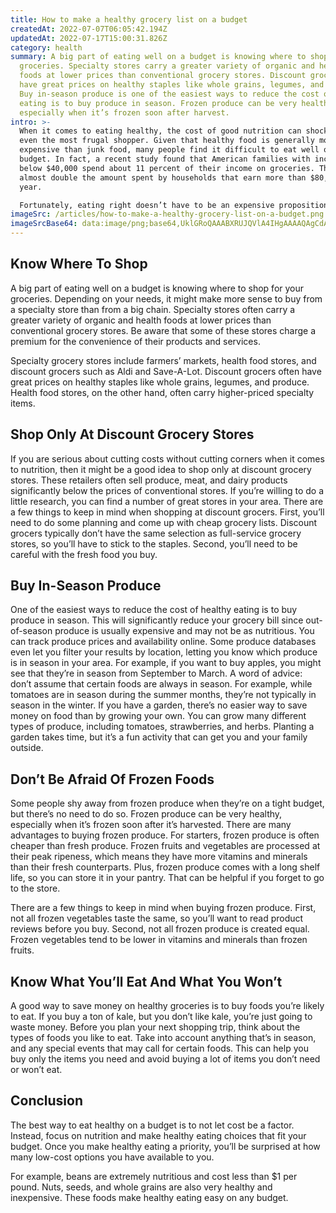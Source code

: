 ```yaml
---
title: How to make a healthy grocery list on a budget
createdAt: 2022-07-07T06:05:42.194Z
updatedAt: 2022-07-17T15:00:31.826Z
category: health
summary: A big part of eating well on a budget is knowing where to shop for your
  groceries. Specialty stores carry a greater variety of organic and health
  foods at lower prices than conventional grocery stores. Discount grocers often
  have great prices on healthy staples like whole grains, legumes, and produce.
  Buy in-season produce is one of the easiest ways to reduce the cost of healthy
  eating is to buy produce in season. Frozen produce can be very healthy,
  especially when it’s frozen soon after harvest.
intro: >-
  When it comes to eating healthy, the cost of good nutrition can shock
  even the most frugal shopper. Given that healthy food is generally more
  expensive than junk food, many people find it difficult to eat well on a
  budget. In fact, a recent study found that American families with incomes
  below $40,000 spend about 11 percent of their income on groceries. That’s
  almost double the amount spent by households that earn more than $80,000 a
  year.

  Fortunately, eating right doesn’t have to be an expensive proposition. With some planning and diligence, you can create cheap grocery lists on a regular basis and keep your household in peak nutritional condition while doing so. The first step is making smart shopping choices when you go to the store. Here are some tips to help you stock up on cheap groceries:
imageSrc: /articles/how-to-make-a-healthy-grocery-list-on-a-budget.png
imageSrcBase64: data:image/png;base64,UklGRoQAAABXRUJQVlA4IHgAAAAQAgCdASoKAAoAAUAmJagCdAEevq0tvx+kAP70EJ/FJ/jEaFNvWPZOoHSJKGciZJcsDqkibiIHwf7HoklCNgimDJf3gfTx3zOTHDHhqhABME3q5frfZv/mA95yw5evD3rvivPg//HrfU5CP3Jm1wERh0gETGzAAAA=
---
```


## Know Where To Shop

A big part of eating well on a budget is knowing where to shop for your groceries. Depending on your needs, it might make more sense to buy from a specialty store than from a big chain. Specialty stores often carry a greater variety of organic and health foods at lower prices than conventional grocery stores. Be aware that some of these stores charge a premium for the convenience of their products and services.

Specialty grocery stores include farmers’ markets, health food stores, and discount grocers such as Aldi and Save-A-Lot. Discount grocers often have great prices on healthy staples like whole grains, legumes, and produce. Health food stores, on the other hand, often carry higher-priced specialty items.

## Shop Only At Discount Grocery Stores

If you are serious about cutting costs without cutting corners when it comes to nutrition, then it might be a good idea to shop only at discount grocery stores. These retailers often sell produce, meat, and dairy products significantly below the prices of conventional stores. If you’re willing to do a little research, you can find a number of great stores in your area.
There are a few things to keep in mind when shopping at discount grocers. First, you’ll need to do some planning and come up with cheap grocery lists. Discount grocers typically don’t have the same selection as full-service grocery stores, so you’ll have to stick to the staples. Second, you’ll need to be careful with the fresh food you buy.

## Buy In-Season Produce

One of the easiest ways to reduce the cost of healthy eating is to buy produce in season. This will significantly reduce your grocery bill since out-of-season produce is usually expensive and may not be as nutritious.
You can track produce prices and availability online. Some produce databases even let you filter your results by location, letting you know which produce is in season in your area. For example, if you want to buy apples, you might see that they’re in season from September to March.
A word of advice: don’t assume that certain foods are always in season. For example, while tomatoes are in season during the summer months, they’re not typically in season in the winter.
If you have a garden, there’s no easier way to save money on food than by growing your own. You can grow many different types of produce, including tomatoes, strawberries, and herbs. Planting a garden takes time, but it’s a fun activity that can get you and your family outside.

## Don’t Be Afraid Of Frozen Foods

Some people shy away from frozen produce when they’re on a tight budget, but there’s no need to do so. Frozen produce can be very healthy, especially when it’s frozen soon after it’s harvested.
There are many advantages to buying frozen produce. For starters, frozen produce is often cheaper than fresh produce. Frozen fruits and vegetables are processed at their peak ripeness, which means they have more vitamins and minerals than their fresh counterparts. Plus, frozen produce comes with a long shelf life, so you can store it in your pantry. That can be helpful if you forget to go to the store.

There are a few things to keep in mind when buying frozen produce. First, not all frozen vegetables taste the same, so you’ll want to read product reviews before you buy. Second, not all frozen produce is created equal. Frozen vegetables tend to be lower in vitamins and minerals than frozen fruits.

## Know What You’ll Eat And What You Won’t

A good way to save money on healthy groceries is to buy foods you’re likely to eat. If you buy a ton of kale, but you don’t like kale, you’re just going to waste money. Before you plan your next shopping trip, think about the types of foods you like to eat.
Take into account anything that’s in season, and any special events that may call for certain foods. This can help you buy only the items you need and avoid buying a lot of items you don’t need or won’t eat.

## Conclusion

The best way to eat healthy on a budget is to not let cost be a factor. Instead, focus on nutrition and make healthy eating choices that fit your budget. Once you make healthy eating a priority, you’ll be surprised at how many low-cost options you have available to you.

For example, beans are extremely nutritious and cost less than $1 per pound. Nuts, seeds, and whole grains are also very healthy and inexpensive. These foods make healthy eating easy on any budget.
